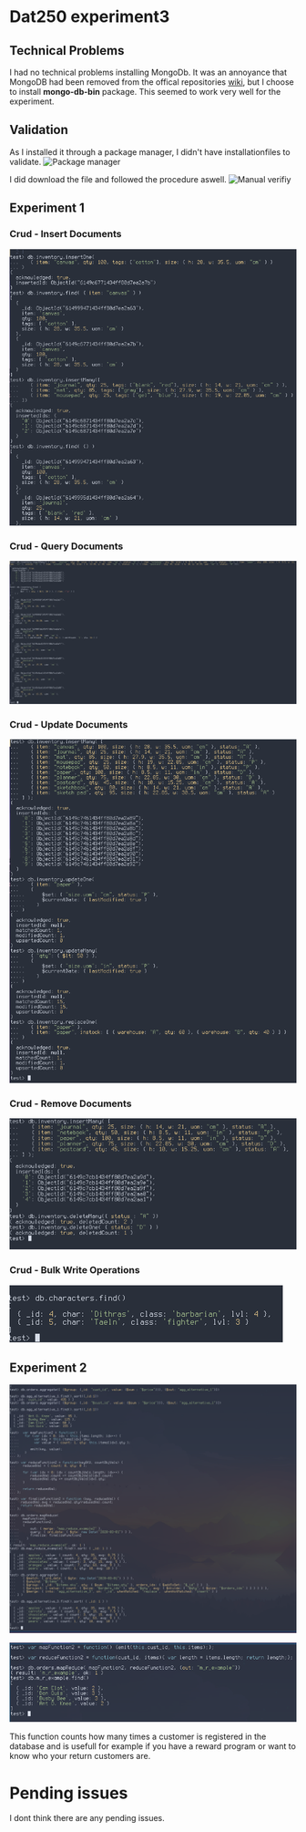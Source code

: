 # Dat250 experiment3

## Technical Problems

I had no technical problems installing MongoDb. It was an annoyance that MongoDB had been removed from the offical repositories [wiki](https://wiki.archlinux.org/title/MongoDB),
but I choose to install **mongo-db-bin** package. This seemed to work very well for the experiment.

## Validation

As I installed it through a package manager, I didn't have installationfiles to validate.
![Package manager]()

I did download the file and followed the procedure aswell.
![Manual verifiy]()

## Experiment 1

### Crud - Insert Documents

![Insert](https://github.com/Gudolv/dat250oblig1/blob/main/Screenshots/InsertDoc.png)

### Crud - Query Documents

![Query](https://github.com/Gudolv/dat250oblig1/blob/main/Screenshots/QueryDoc.png)

### Crud - Update Documents

![Update](https://github.com/Gudolv/dat250oblig1/blob/main/Screenshots/UpdateDoc.png)

### Crud  - Remove Documents

![Remove](https://github.com/Gudolv/dat250oblig1/blob/main/Screenshots/RemoveDoc.png)

### Crud - Bulk Write Operations

![Bulk Write](https://github.com/Gudolv/dat250oblig1/blob/main/Screenshots/BulkWriteDoc.png)


## Experiment 2

![MapReduce Function1](https://github.com/Gudolv/dat250oblig1/blob/main/Screenshots/MapReductionAggregateExp.png)

![MapReduce Function2 personal](https://github.com/Gudolv/dat250oblig1/blob/main/Screenshots/MapReduceExp2.png)

This function counts how many times a customer is registered in the database and is usefull for example if you have a reward program or want to know who your return customers are. 

# Pending issues
I dont think there are any pending issues. 
